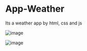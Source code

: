 # App-Weather
Its a weather app by html, css and js


![image](https://user-images.githubusercontent.com/90206489/211861620-385b7065-a8a3-459a-89a6-8331eb4f904e.png)


![image](https://user-images.githubusercontent.com/90206489/211862289-657cc991-6d2f-4837-a3bd-76acc56d8132.png)
